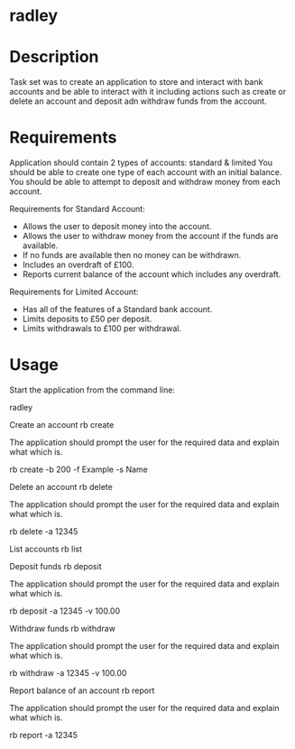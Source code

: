 # radley

# Description
Task set was to create an application to store and interact with bank accounts and be able to 
interact with it including actions such as create or delete an account and deposit adn withdraw
funds from the account.

# Requirements
Application should contain 2 types of accounts: standard & limited
You should be able to create one type of each account with an initial balance.
You should be able to attempt to deposit and withdraw money from each account.

Requirements for Standard Account:
- Allows the user to deposit money into the account.
- Allows the user to withdraw money from the account if the funds are available.
- If no funds are available then no money can be withdrawn.
- Includes an overdraft of £100.
- Reports current balance of the account which includes any overdraft.

Requirements for Limited Account:
- Has all of the features of a Standard bank account.
- Limits deposits to £50 per deposit.
- Limits withdrawals to £100 per withdrawal.

# Usage

Start the application from the command line:

radley

Create an account
rb create

  The application should prompt the user for the required data and explain what which is.
  
  rb create -b 200 -f Example -s Name


Delete an account
rb delete

  The application should prompt the user for the required data and explain what which is.
  
  rb delete -a 12345


List accounts
rb list


Deposit funds
rb deposit
 
  The application should prompt the user for the required data and explain what which is.
  
  rb deposit -a 12345 -v 100.00


 Withdraw funds
 rb withdraw
 
  The application should prompt the user for the required data and explain what which is.
  
  rb withdraw -a 12345 -v 100.00


Report balance of an account
rb report

  The application should prompt the user for the required data and explain what which is.
  
  rb report -a 12345
